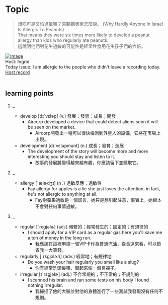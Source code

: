 # Topic

> 想吃可是又怕過敏嗎？來聽聽專家怎麼說。 (Why Hardly Anyone In Israel Is Allergic To Peanuts) <br>
> That means they were six times more likely to develop a peanut allergy than kids who regularly ate peanuts. <br>
> 這說明他們對花生過敏的可能性是經常性食用花生孩子們的六倍。 <br>

[![Image](https://cdn.voicetube.com/assets/thumbnails/2X7SabQBCJw.jpg)](https://www.youtube.com/embed/2X7SabQBCJw?rel=0&showinfo=0&cc_load_policy=0&controls=1&autoplay=1&iv_load_policy=3&playsinline=1&wmode=transparent&start=139&end=147&enablejsapi=1&origin=https://tw.voicetube.com&widgetid=1)<br>
Host: Ingrid
<br>Today issue: I am allergic to the people who didn't leave a recording today.
<br>
[Host record](https://cdn.voicetube.com/tmp/everyday_records/ingrid.wang_vt_50297/2985.mp3)
<br><br>
## learning points
1. _
	* develop [dɪˋvɛləp] (v.) 發展；發育；成長；開發
        - Aircorp developed a device that could detect aliens soon it will be seen on the market.
            + Aircorp開發出一種可以很快檢測到外星人的設備，它將在市場上出現。
	* development [dɪˋvɛləpmənt] (n.) 成長；發育；進展
        - The development of the story will become more and more interesting you should stay and listen to it.
            + 故事的發展將變得越來越有趣，你應該留下並聽取它。

2. _
	* allergy [ˋælɚdʒɪ] (n .) 過敏反應；過敏性
        - Fay allergy for apples is a lie she just loves the attention, in fact, he's not allergic to anything at all.
            + Fay對蘋果過敏是一個謊言，她只是想引起注意，事實上，她根本不會對任何事情過敏。

3. _
	* regular [ˋrɛgjəlɚ] (adj.) 頻繁的；經常發生的；固定的；有規律的
        - I should apply for a VIP card as a regular gas here you'll save me a ton of money in the long run.
            + 我應該在這裡申請一張VIP卡作為普通汽油，從長遠來看，可以節省我一大筆錢。
	* regularly [ˋrɛgjəlɚlɪ] (adv.) 經常地；有規律地
        - Do you wash your hair regularly you smell like a slug?
            + 你有經常洗頭髮嗎，聞起來像一個臭襪子。
	* irregular [ɪˋrɛgjəlɚ] (adj.) 不合常規的；不正常的；不規則的
        - I scanned his brain and ran some tests on his body I found nothing irregular.
            + 我掃描了他的大腦並對他的身體進行了一些測試我發現沒有任何不規則。
